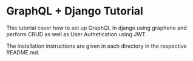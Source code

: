 # GraphQL + Django Tutorial

This tutorial cover how to set up GraphQL in django using graphene and perform CRUD as well as User Authetication using JWT.

The installation instructions are given in each directory in the respective README.md.
